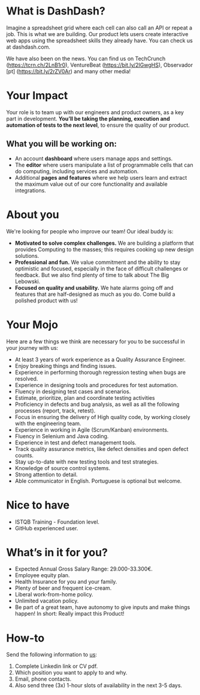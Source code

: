 # What is DashDash?
Imagine a spreadsheet grid where each cell can also call an API or repeat a job. This is what we are building. Our product lets users create interactive web apps using the spreadsheet skills they already have. You can check us at dashdash.com.

We have also been on the news. You can find us on TechCrunch (https://tcrn.ch/2LnB1r0), VentureBeat (https://bit.ly/2IGwgHS), Observador [pt] (https://bit.ly/2rZV0Ar) and many other media!

# Your Impact
Your role is to team up with our engineers and product owners, as a key part in development. 
**You’ll be taking the planning, execution and automation of tests to the next level**, to ensure the quality of our product.
## What you will be working on:
* An account **dashboard** where users manage apps and settings.
* The **editor** where users manipulate a list of programmable cells that can do computing, including services and automation.
* Additional **pages and features** where we help users learn and extract the maximum value out of our core functionality and available integrations.

# About you
We're looking for people who improve our team! Our ideal buddy is:
* **Motivated to solve complex challenges.** We are building a platform that provides Computing to the masses; this requires cooking up new design solutions.
* **Professional and fun.** We value commitment and the ability to stay optimistic and focused, especially in the face of difficult challenges or feedback. But we also find plenty of time to talk about The Big Lebowski.
* **Focused on quality and usability.** We hate alarms going off and features that are half-designed as much as you do. Come build a polished product with us!

# Your Mojo
Here are a few things we think are necessary for you to be successful in your journey with us:
* At least 3 years of work experience as a Quality Assurance Engineer.
* Enjoy breaking things and finding issues.
* Experience in performing thorough regression testing when bugs are resolved.
* Experience in designing tools and procedures for test automation.
* Fluency in designing test cases and scenarios.
* Estimate, prioritize, plan and coordinate testing activities
* Proficiency in defects and bug analysis, as well as all the following processes (report, track, retest).
* Focus in ensuring the delivery of High quality code, by working closely with the engineering team.
* Experience in working in Agile (Scrum/Kanban) environments.
* Fluency in Selenium and Java coding.
* Experience in test and defect management tools.
* Track quality assurance metrics, like defect densities and open defect counts.
* Stay up-to-date with new testing tools and test strategies.
* Knowledge of source control systems.
* Strong attention to detail.
* Able communicator in English. Portuguese is optional but welcome.

# Nice to have
* ISTQB Training - Foundation level.
* GitHub experienced user.

# What’s in it for you?
* Expected Annual Gross Salary Range: 29.000-33.300€.
* Employee equity plan.
* Health Insurance for you and your family.
* Plenty of beer and frequent ice-cream.
* Liberal work-from-home policy.
* Unlimited vacation policy.
* Be part of a great team, have autonomy to give inputs and make things happen! In short: Really impact this Product!

# How-to
Send the following information to [us](mailto:join@dashdash.com):
   1. Complete Linkedin link or CV pdf.
   2. Which position you want to apply to and why.
   3. Email, phone contacts.
   4. Also send three (3x) 1-hour slots of availability in the next 3-5 days.
